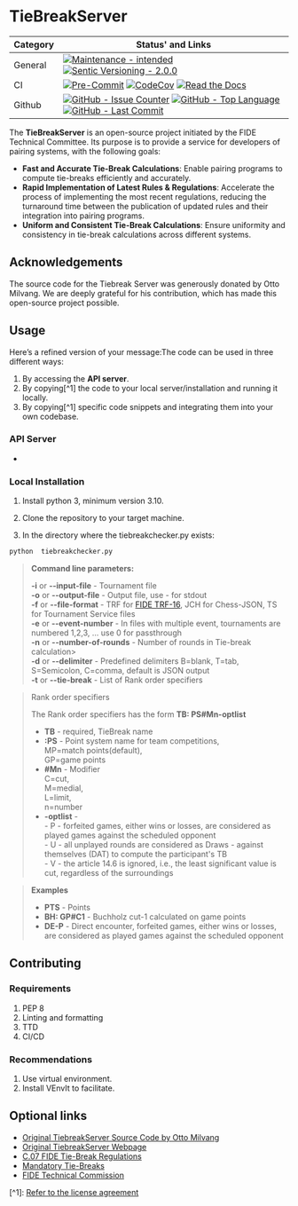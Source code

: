 # TieBreakServer

| **Category** | **Status' and Links**                                                                                                     |
| ------------ | ------------------------------------------------------------------------------------------------------------------------- |
| General      | [![][maintenance_y_img]][maintenance_y_lnk] [![][semver_pic]][semver_link]                                                |
| CI           | [![][pre_commit_ci_img]][pre_commit_ci_lnk] [![][codecov_img]][codecov_lnk] [![][gha_docu_img]][gha_docu_lnk]             |
| Github       | [![][gh_issues_img]][gh_issues_lnk] [![][gh_language_img]][gh_language_lnk] [![][gh_last_commit_img]][gh_last_commit_lnk] |

The **TieBreakServer** is an open-source project initiated by the FIDE Technical Committee.
Its purpose is to provide a
service for developers of pairing systems, with the following goals:

- **Fast and Accurate Tie-Break Calculations**: Enable pairing programs to compute tie-breaks efficiently and
  accurately.
- **Rapid Implementation of Latest Rules & Regulations**: Accelerate the process of implementing the most recent
  regulations, reducing the turnaround time between the publication of updated rules and their integration into
  pairing programs.
- **Uniform and Consistent Tie-Break Calculations**: Ensure uniformity and consistency in tie-break calculations
  across different systems.

## Acknowledgements

The source code for the Tiebreak Server was generously donated by Otto Milvang.
We are deeply grateful for his
contribution, which has made this open-source project possible.

## Usage

Here’s a refined version of your message:The code can be used in three different ways:

1. By accessing the **API server**.
1. By copying[^1] the code to your local server/installation and running it locally.
1. By copying[^1] specific code snippets and integrating them into your own codebase.

### API Server

-

### Local Installation

1. Install python 3, minimum version 3.10.

1. Clone the repository to your target machine.

1. In the directory where the tiebreakchecker.py exists:

```bash
python  tiebreakchecker.py
```

> **Command line parameters:**
>
> **-i** or **--input-file** - Tournament file<br>
> **-o** or **--output-file** - Output file, use *-* for stdout<br>
> **-f** or **--file-format** - TRF for <A HREF="https://www.fide.com/FIDE/handbook/C04Annex2_TRF16.pdf">FIDE
> TRF-16</A>, JCH for Chess-JSON, TS for Tournament Service files<br>
> **-e** or **--event-number** - In files with multiple event, tournaments are numbered 1,2,3, ... use 0 for
> passthrough<br>
> **-n** or **--number-of-rounds** - Number of rounds in Tie-break calculation><br>
> **-d** or **--delimiter** - Predefined delimiters B=blank, T=tab, S=Semicolon, C=comma, default is JSON output<br>
> **-t** or **--tie-break** - List of Rank order specifiers

> Rank order specifiers
>
> The Rank order specifiers has the form **TB: PS#Mn-optlist**
>
> - **TB** - required, TieBreak name
> - **:PS** - Point system name for team competitions, <br>MP=match points(default), <br>GP=game points
> - **#Mn** - Modifier<br>C=cut, <br>M=medial, <br>L=limit, <br>n=number
> - **-optlist** -<br>
>   \- P - forfeited games, either wins or losses, are considered as played games against the scheduled opponent <br>
>   \- U - all unplayed rounds are considered as Draws - against themselves (DAT) to compute the participant's TB<br>
>   \- V - the article 14.6 is ignored, i.e., the least significant value is cut, regardless of the surroundings<br>

> **Examples**
>
> - **PTS** - Points<br>
> - **BH: GP#C1** - Buchholz cut-1 calculated on game points
> - **DE-P** - Direct encounter, forfeited games, either wins or losses, are considered as played games against the
>   scheduled opponent <br>

## Contributing

### Requirements

1. PEP 8
1. Linting and formatting
1. TTD
1. CI/CD

### Recommendations

1. Use virtual environment.
1. Install VEnvIt to facilitate.

## Optional links

- [Original TiebreakServer Source Code by Otto Milvang](https://github.com/OttoMilvang/TieBreakServer)
- [Original TiebreakServer Webpage](https://fide-tec.gacrux.no:9001/tbs/tbs.html)
- [C.07 FIDE Tie-Break Regulations](https://handbook.fide.com/chapter/TieBreakRegulations082024)
- [Mandatory Tie-Breaks](https://tec.fide.com/2024/04/30/mandatory-tie-breaks/)
- [FIDE Technical Commission](https://tec.fide.com/)

\[^1\]: [Refer to the license agreement](https://github.com/TEC-FIDE/TieBreakServer/blob/master/LICENSE)

[codecov_img]: https://img.shields.io/codecov/c/gh/FIDE-TEC/tiebreakserver "CodeCov"
[codecov_lnk]: (https://app.codecov.io/gh/FIDE-TEC/tiebreakserver) "CodeCov"
[gha_docu_img]: https://img.shields.io/readthedocs/FIDE-TEC "Read the Docs"
[gha_docu_lnk]: https://github.com/FIDE-TEC/tiebreakserver/blob/master/.github/workflows/02-check-documentation.yml "Read the Docs"
[gh_issues_img]: https://img.shields.io/github/issues-raw/FIDE-TEC/tiebreakserver "GitHub - Issue Counter"
[gh_issues_lnk]: https://github.com/FIDE-TEC/tiebreakserver/issues "GitHub - Issue Counter"
[gh_language_img]: https://img.shields.io/github/languages/top/FIDE-TEC/tiebreakserver "GitHub - Top Language"
[gh_language_lnk]: https://github.com/FIDE-TEC/tiebreakserver "GitHub - Top Language"
[gh_last_commit_img]: https://img.shields.io/github/last-commit/FIDE-TEC/tiebreakserver/master "GitHub - Last Commit"
[gh_last_commit_lnk]: https://github.com/FIDE-TEC/tiebreakserver/commit/master "GitHub - Last Commit"
[maintenance_y_img]: https://img.shields.io/badge/Maintenance%20Intended-%E2%9C%94-green.svg?style=flat-square "Maintenance - intended"
[maintenance_y_lnk]: http://unmaintained.tech/ "Maintenance - intended"
[pre_commit_ci_img]: https://img.shields.io/github/actions/workflow/status/FIDE-TEC/tiebreakserver/01-pre-commit-and-document-check.yml?label=pre-commit "Pre-Commit"
[pre_commit_ci_lnk]: https://github.com/FIDE-TEC/tiebreakserver/blob/master/.github/workflows/01-pre-commit-and-document-check.yml "Pre-Commit"
[semver_link]: https://semver.org/ "Sentic Versioning - 2.0.0"
[semver_pic]: https://img.shields.io/badge/Semantic%20Versioning-2.0.0-brightgreen.svg?style=flat-square "Sentic Versioning - 2.0.0"
